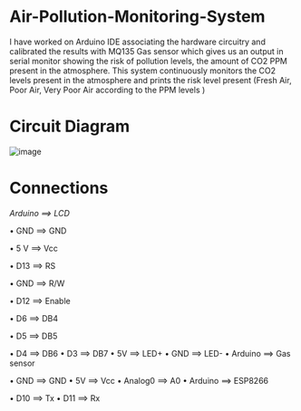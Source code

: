 # Air-Pollution-Monitoring-System
I have worked on Arduino IDE associating the hardware circuitry and calibrated the results with MQ135 Gas sensor which gives us an output in serial monitor showing the risk of pollution levels, the amount of CO2 PPM present in the atmosphere. This system continuously monitors the CO2 levels present in the atmosphere and prints the risk level present (Fresh Air, Poor Air, Very Poor Air according to the PPM levels ) 

# Circuit Diagram
![image](https://user-images.githubusercontent.com/73469122/126072183-5cb8af6e-f3ee-47dd-b339-d1d218ca997f.png)



# Connections
*Arduino ==> LCD*

•	GND ==> GND


•	5 V ==> Vcc


•	D13 ==> RS


•	GND ==> R/W


•	D12 ==> Enable


•	D6 ==> DB4


•	D5 ==> DB5

•	D4 ==> DB6
•	D3 ==> DB7
•	5V ==> LED+
•	GND ==> LED-
•	Arduino ==> Gas sensor

•	GND ==> GND
•	5V ==> Vcc
•	Analog0 ==> A0
•	Arduino ==> ESP8266

•	D10 ==> Tx
•	D11 ==> Rx




